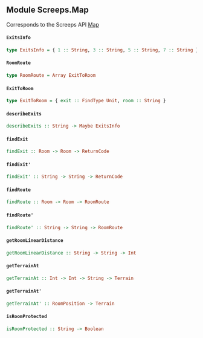 ## Module Screeps.Map

Corresponds to the Screeps API [Map](http://support.screeps.com/hc/en-us/articles/203079191-Map)

#### `ExitsInfo`

``` purescript
type ExitsInfo = { 1 :: String, 3 :: String, 5 :: String, 7 :: String }
```

#### `RoomRoute`

``` purescript
type RoomRoute = Array ExitToRoom
```

#### `ExitToRoom`

``` purescript
type ExitToRoom = { exit :: FindType Unit, room :: String }
```

#### `describeExits`

``` purescript
describeExits :: String -> Maybe ExitsInfo
```

#### `findExit`

``` purescript
findExit :: Room -> Room -> ReturnCode
```

#### `findExit'`

``` purescript
findExit' :: String -> String -> ReturnCode
```

#### `findRoute`

``` purescript
findRoute :: Room -> Room -> RoomRoute
```

#### `findRoute'`

``` purescript
findRoute' :: String -> String -> RoomRoute
```

#### `getRoomLinearDistance`

``` purescript
getRoomLinearDistance :: String -> String -> Int
```

#### `getTerrainAt`

``` purescript
getTerrainAt :: Int -> Int -> String -> Terrain
```

#### `getTerrainAt'`

``` purescript
getTerrainAt' :: RoomPosition -> Terrain
```

#### `isRoomProtected`

``` purescript
isRoomProtected :: String -> Boolean
```


